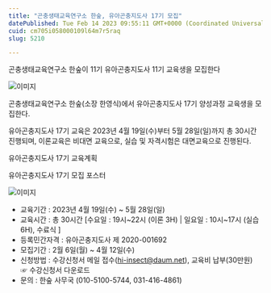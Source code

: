 ```yaml
---
title: "곤충생태교육연구소 한숲, 유아곤충지도사 17기 모집"
datePublished: Tue Feb 14 2023 09:55:11 GMT+0000 (Coordinated Universal Time)
cuid: cm705i058000109l64m7r5raq
slug: 5210

---
```



곤충생태교육연구소 한숲이 11기 유아곤충지도사 11기 교육생을 모집한다

![이미지](https://cdn.hashnode.com/res/hashnode/image/upload/v1739258320529/de4b1d3a-cca8-4a71-98f5-275c87313fd8.png)

곤충생태교육연구소 한숲(소장 한영식)에서 유아곤충지도사 17기 양성과정 교육생을 모집한다.

유아곤충지도사 17기 교육은 2023년 4월 19일(수)부터 5월 28일(일)까지 총 30시간 진행되며, 이론교육은 비대면 교육으로, 실습 및 자격시험은 대면교육으로 진행된다.

유아곤충지도사 17기 교육계획

유아곤충지도사 17기 모집 포스터

![이미지](https://cdn.hashnode.com/res/hashnode/image/upload/v1739258322806/118d7b7a-bb57-44e5-ac8b-6529b29c4afc.jpeg)

- 교육기간 : 2023년 4월 19일(수) ~ 5월 28일(일)
- 교육시간 : 총 30시간 [수요일 : 19시~22시 (이론 3H) | 일요일 : 10시~17시 (실습 6H), 수료식 ]
- 등록민간자격 : 유아곤충지도사 제 2020-001692
- 모집기간 : 2월 6일(월) ~ 4월 12일(수)
- 신청방법 : 수강신청서 메일 접수(hi-insect@daum.net), 교육비 납부(30만원)  ☞ 수강신청서 다운로드
- 문의 : 한숲 사무국 (010-5100-5744, 031-416-4861)